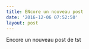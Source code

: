 ```yaml
---
title: ENcore un nouveau post
date: '2016-12-06 07:52:50'
layout: post
---
```

Encore un nouveau post de tst